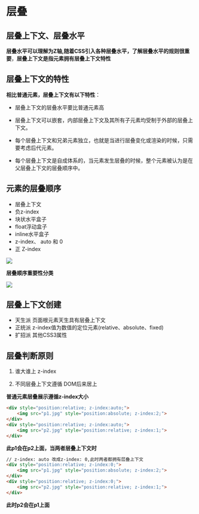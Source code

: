 # 层叠

## 层叠上下文、层叠水平

**层叠水平可以理解为Z轴,随着CSS引入各种层叠水平，了解层叠水平的规则很重要**，**层叠上下文是指元素拥有层叠上下文特性**

## 层叠上下文的特性

**相比普通元素，层叠上下文有以下特性**：

* 层叠上下文的层叠水平要比普通元素高

* 层叠上下文可以嵌套，内部层叠上下文及其所有子元素均受制于外部的层叠上下文。  

* 每个层叠上下文和兄弟元素独立，也就是当进行层叠变化或渲染的时候，只需要考虑后代元素。

* 每个层叠上下文是自成体系的，当元素发生层叠的时候，整个元素被认为是在父层叠上下文的层叠顺序中。

## 元素的层叠顺序

* 层叠上下文
* 负z-index
* 块状水平盒子
* float浮动盒子
* inline水平盒子
* z-index、 auto 和 0
* 正 Z-index

![](https://user-gold-cdn.xitu.io/2019/5/5/16a86174ab28e5f6?w=659&h=490&f=png&s=101982)

**层叠顺序重要性分类**

![](https://user-gold-cdn.xitu.io/2019/5/5/16a8618606793481?w=892&h=543&f=png&s=124183)

## 层叠上下文创建

* 天生派 页面根元素天生具有层叠上下文
* 正统派 z-index值为数值的定位元素(relative、absolute、fixed)
* 扩招派 其他CSS3属性

## 层叠判断原则

1. 谁大谁上 z-index

2. 不同层叠上下文遵循 DOM后来居上 

**普通元素层叠展示遵循z-index大小**

```html
<div style="position:relative; z-index:auto;">
    <img src="p1.jpg" style="position:absolute; z-index:2;">    
</div>
<div style="position:relative; z-index:auto;">
    <img src="p2.jpg" style="position:relative; z-index:1;">    
</div>
```

**此p1会在p2上面，当两者层叠上下文时**

```html
// z-index: auto 改成z-index: 0,此时两者都拥有层叠上下文
<div style="position:relative; z-index:0;">
    <img src="p1.jpg" style="position:absolute; z-index:2;">    
</div>
<div style="position:relative; z-index:0;">
    <img src="p2.jpg" style="position:relative; z-index:1;">    
</div>
```

**此时p2会在p1上面**


